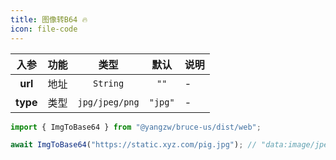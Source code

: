 ```yaml
---
title: 图像转B64 🔥
icon: file-code
---
```


入参|功能|类型|默认|说明
:-:|:-:|:-:|:-:|-
**url**|地址|`String`|`""`|-
**type**|类型|`jpg/jpeg/png`|`"jpg"`|-

```js
import { ImgToBase64 } from "@yangzw/bruce-us/dist/web";

await ImgToBase64("https://static.xyz.com/pig.jpg"); // "data:image/jpeg;base64,/9j/4AAQSkZJRgABAQAAAQAB..."
```